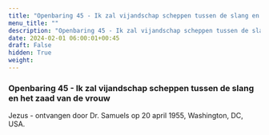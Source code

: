 ```yaml
---
title: "Openbaring 45 - Ik zal vijandschap scheppen tussen de slang en het zaad van de vrouw"
menu_title: ""
description: "Openbaring 45 - Ik zal vijandschap scheppen tussen de slang en het zaad van de vrouw"
date: 2024-02-01 06:00:01+00:45
draft: False
hidden: True
weight:
---
```

### Openbaring 45 - Ik zal vijandschap scheppen tussen de slang en het zaad van de vrouw

Jezus - ontvangen door Dr. Samuels op 20 april 1955, Washington, DC, USA.
